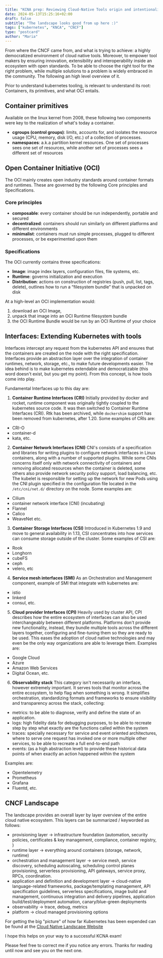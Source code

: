 ```yaml
---
title: "KCNA prep: Reviewing Cloud-Native Tools origin and intentionality"
date: 2024-05-13T15:25:16+02:00
draft: false
subtitle: "The landscape looks good from up here :)"
tags: ["kubernetes", "KNCA", "CNCF"]
type: "postcard"
author: "Maria"
---
```


From where the CNCF came from, and what is trying to achieve: a highly democratized environment of cloud native tools. Moreover, to empower tool makers by ensuring innovation, extensibility and interoperability inside an ecosystem with open standards.
To be able to choose the right tool for the right problem, while multiple solutions to a problem is widely embraced in the community. 
The following an high level overview of it.

<!--more-->

Prior to understand kubernetes tooling, is relevant to understand its root: Containers, its primitives, and what OCI entails. 

## Container primitives

Available on the linux kernel from 2008, these following two components were key to the realization of what's today a container.
- **cgroups (control groups)**: limits, accounts for, and isolates the resource usage (CPU, memory, disk I/O, etc.) of a collection of processes.
- **namespaces**: a.k.a partition kernel resources.  One set of processes sees one set of resources, while another set of processes sees a different set of resources

## Open Container Initiative (OCI)

The OCI mainly creates open industry standards around container formats and runtimes.
These are governed by the following Core principles and Specifications.

### Core principles
- **composable**: every container should be run independently, portable and secured
- **decentralized**: containers should run similarly on different platforms and different environments
- **minimalist**: containers must run simple processes, plugged to different processes, or be experimented upon them

### Specifications
The OCI currently contains three specifications: 
- **Image**: image index layers, configuration files, file systems, etc.
- **Runtime**: governs initialization and execution
- **Distribution**: actions on construction of registries (push, pull, list, tags, delete), outlines how to run a “filesystem bundle” that is unpacked on disk

At a high-level an OCI implementation would:
1. download an OCI Image,
2. unpack that image into an OCI Runtime filesystem bundle
3. the OCI Runtime Bundle would be run by an OCI Runtime of your choice

## Interfaces: Extending Kubernetes with tools

Interfaces intercept any request from the kubernetes API and ensures that the containers are created on the node with the right specification.
Interfaces provide an abstraction layer over the integration of container runtimes, network, storage, etc., to make future developments easier.
The idea behind is to make kubernetes extendable and democratizable (this word doesn't exist, but you get my point).
From this concept, is how tools come into play.

Fundamental Interfaces up to this day are:

1. **Container Runtime Interfaces (CRI)**
Initially provided by docker and rocket, runtime component was originally tightly coupled to the kubernetes source code. It was then switched to Container Runtime Interfaces (CRI). Rtk has been archived, while `dockershim` support has been removed from kubernetes, after 1.20. Some examples of CRIs are:
- CRI-O
- container-d
- kata, etc.

2. **Container Network Interfaces (CNI)**
CNI's consists of a specification and libraries for writing plugins to configure network interfaces in Linux containers, along with a number of supported plugins. While some CNIs concerns itself only with network connectivity of containers and removing allocated resources when the container is deleted, some others also provide network security policy support, load balancing, etc.
The kubelet is responsible for setting up the network for new Pods using the CNI plugin specified in the configuration file located in the `/etc/cni/net.d/` directory on the node. Some examples are:
- Cilium
- container network interface (CNI) (incubating)
- Flannel
- Calico
- WeaveNet etc.

3. **Container Storage Interfaces (CSI)**
Introduced in Kubernetes 1.9 and move to general availability in 1.13, CSI concentrates into how services can consume storage outside of the cluster. Some examples of CSI are:
- Rook
- Longhorn
- cubeFS
- ceph
- velero, etc

4. **Service mesh interfaces (SMI)**
As an Orchestration and Management component, example of SMI that integrate with kubernetes are:
- istio
- linkerd
- consul, etc.

5. **Cloud provider Interfaces (CPI)**
Heavily used by cluster API, CPI describes how the entire ecosystem of interfaces can also be used interchangeably between different platforms.
Platforms don't provide new functionality, instead, they bundle multiple tools across the different layers together, configuring and fine-tuning them so they are ready to be used. This eases the adoption of cloud native technologies and may even be the only way organizations are able to leverage them. Examples are:
- Google Cloud
- Azure
- Amazon Web Services
- Digital Ocean, etc.

6. **Observability stack**
This category isn't necessarily an interface, however extremely important.
It serves tools that monitor across the entire ecosystem, to help flag when something is wrong.
It simplifies orchestration, standardizing formats and frameworks to ensure visibility and transparency across the stack, collecting:
- metrics: to be able to diagnose, verify and define the state of an application.
- logs: high fidelity data for debugging purposes, to be able to recreate step by step what exactly are the functions called within the system
- traces: specially necessary for service and event oriented architectures, where to serve one request has invoked one or more multiple other services, to be able to recreate a full end-to-end path
- events: (as a high abstraction level) to provide these historical data points of when exactly an action happened within the system

Examples are:
- Opentelemetry
- Prometheus
- Grafana
- Fluentd, etc.

## CNCF Landscape

The landscape provides an overall layer by layer overview of the entire cloud native ecosystem.
This layers can be summarized / keyworded as follows:
- provisioning layer -> infrastructure foundation (automation, security policies, certificates & key management, compliance, container registry, )
- runtime layer -> everything around containers (storage, network, runtime)
- orchestration and management layer -> service mesh, service discovery, scheduling autoscaling, scheduling control planes provisioning, serverless provisioning, API gateways, service proxy, RPCs, coordination. 
- application and definition and development layer -> cloud-native language-related frameworks, package/templating management, API specification guidelines, serverless specifications, image build and management, continuous integration and delivery pipelines, application build/test/deployment automation, canary/blue-green deployments
- observability -> trace, debug, metrics
- platform -> cloud managed provisioning options

For getting the big "picture" of how far Kubernetes has been expended can be found at the [Cloud Native Landscape Website](landscape.cncf.io)

I hope this helps on your way to a successful KCNA exam!

Please feel free to correct me if you notice any errors. 
Thanks for reading until now and see you on the next one.